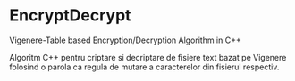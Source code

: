 # EncryptDecrypt
Vigenere-Table based Encryption/Decryption Algorithm in C++

Algoritm C++ pentru criptare si decriptare de fisiere text bazat pe Vigenere folosind o parola ca regula de mutare a caracterelor din fisierul respectiv.
